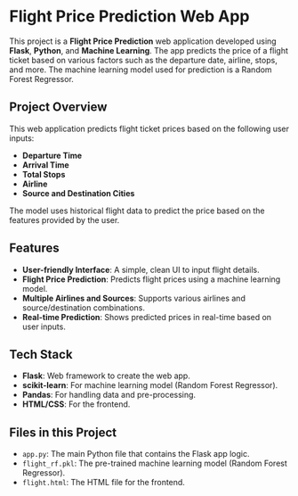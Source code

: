 # Flight Price Prediction Web App

This project is a **Flight Price Prediction** web application developed using **Flask**, **Python**, and **Machine Learning**. The app predicts the price of a flight ticket based on various factors such as the departure date, airline, stops, and more. The machine learning model used for prediction is a Random Forest Regressor.

## Project Overview

This web application predicts flight ticket prices based on the following user inputs:
- **Departure Time**
- **Arrival Time**
- **Total Stops**
- **Airline**
- **Source and Destination Cities**

The model uses historical flight data to predict the price based on the features provided by the user.

## Features

- **User-friendly Interface**: A simple, clean UI to input flight details.
- **Flight Price Prediction**: Predicts flight prices using a machine learning model.
- **Multiple Airlines and Sources**: Supports various airlines and source/destination combinations.
- **Real-time Prediction**: Shows predicted prices in real-time based on user inputs.

## Tech Stack

- **Flask**: Web framework to create the web app.
- **scikit-learn**: For machine learning model (Random Forest Regressor).
- **Pandas**: For handling data and pre-processing.
- **HTML/CSS**: For the frontend.

## Files in this Project

- `app.py`: The main Python file that contains the Flask app logic.
- `flight_rf.pkl`: The pre-trained machine learning model (Random Forest Regressor).
- `flight.html`: The HTML file for the frontend.
